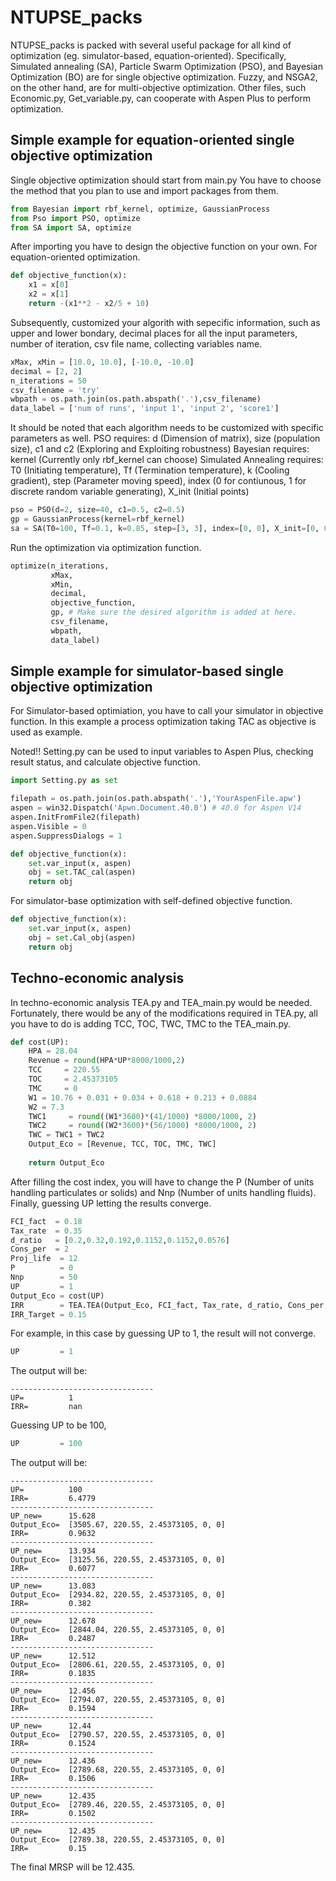 # NTUPSE_packs
NTUPSE_packs is packed with several useful package for all kind of optimization (eg. simulator-based, equation-oriented).
Specifically, Simulated annealing (SA), Particle Swarm Optimization (PSO), and Bayesian Optimization (BO) are for single objective optimization. Fuzzy, and NSGA2, on the other hand, are for multi-objective optimization. Other files, such Economic.py, Get_variable.py, can cooperate with Aspen Plus to perform optimization.


## Simple example for equation-oriented single objective optimization
Single objective optimization should start from main.py
You have to choose the method that you plan to use and import packages from them.
```python
from Bayesian import rbf_kernel, optimize, GaussianProcess
from Pso import PSO, optimize
from SA import SA, optimize
``` 
After importing you have to design the objective function on your own.
For equation-oriented optimization.
```python
def objective_function(x):
    x1 = x[0]
    x2 = x[1]
    return -(x1**2 - x2/5 + 10)
```
Subsequently, customized your algorith with sepecific information, such as upper and lower bondary, decimal places for all the input parameters, number of iteration, csv file name, collecting variables name.
```python
xMax, xMin = [10.0, 10.0], [-10.0, -10.0]
decimal = [2, 2]
n_iterations = 50
csv_filename = 'try'
wbpath = os.path.join(os.path.abspath('.'),csv_filename)
data_label = ['num of runs', 'input 1', 'input 2', 'score1']
```
It should be noted that each algorithm needs to be customized with specific parameters as well.
PSO requires: d (Dimension of matrix), size (population size), c1 and c2 (Exploring and Exploiting robustness)
Bayesian requires: kernel (Currently only rbf_kernel can choose)
Simulated Annealing requires: T0 (Initiating temperature), Tf (Termination temperature), k (Cooling gradient), step (Parameter moving speed), index (0 for contiunous, 1 for discrete random variable generating), X_init (Initial points)
```python
pso = PSO(d=2, size=40, c1=0.5, c2=0.5)
gp = GaussianProcess(kernel=rbf_kernel)
sa = SA(T0=100, Tf=0.1, k=0.85, step=[3, 3], index=[0, 0], X_init=[0, 0])
```
Run the optimization via optimization function.
```python
optimize(n_iterations,
         xMax,
         xMin,
         decimal,
         objective_function,
         gp, # Make sure the desired algorithm is added at here.
         csv_filename,
         wbpath, 
         data_label)
```
## Simple example for simulator-based single objective optimization
For Simulator-based optimiation, you have to call your simulator in objective function.
In this example a process optimization taking TAC as objective is used as example.

Noted!! Setting.py can be used to input variables to Aspen Plus, checking result status, and calculate objective function.
```python
import Setting.py as set

filepath = os.path.join(os.path.abspath('.'),'YourAspenFile.apw')
aspen = win32.Dispatch('Apwn.Document.40.0') # 40.0 for Aspen V14
aspen.InitFromFile2(filepath)
aspen.Visible = 0
aspen.SuppressDialogs = 1

def objective_function(x):
    set.var_input(x, aspen)
    obj = set.TAC_cal(aspen)
    return obj
```
For simulator-base optimization with self-defined objective function.
```python
def objective_function(x):
    set.var_input(x, aspen)
    obj = set.Cal_obj(aspen)
    return obj
```

## Techno-economic analysis
In techno-economic analysis TEA.py and TEA_main.py would be needed.
Fortunately, there would be any of the modifications required in TEA.py, all you have to do is adding TCC, TOC, TWC, TMC to the TEA_main.py.
```python
def cost(UP):
    HPA = 28.04
    Revenue = round(HPA*UP*8000/1000,2)
    TCC     = 220.55
    TOC     = 2.45373105
    TMC     = 0
    W1 = 10.76 + 0.031 + 0.034 + 0.618 + 0.213 + 0.0884 
    W2 = 7.3
    TWC1     = round((W1*3600)*(41/1000) *8000/1000, 2)
    TWC2     = round((W2*3600)*(56/1000) *8000/1000, 2)
    TWC = TWC1 + TWC2
    Output_Eco = [Revenue, TCC, TOC, TMC, TWC]
    
    return Output_Eco 
```
After filling the cost index, you will have to change the P (Number of units handling particulates or solids) and Nnp (Number of units handling fluids). Finally, guessing UP letting the results converge. 
```python
FCI_fact  = 0.18
Tax_rate  = 0.35
d_ratio   = [0.2,0.32,0.192,0.1152,0.1152,0.0576]
Cons_per  = 2
Proj_life  = 12
P          = 0
Nnp        = 50
UP         = 1
Output_Eco = cost(UP)
IRR        = TEA.TEA(Output_Eco, FCI_fact, Tax_rate, d_ratio, Cons_per, Proj_life, P, Nnp)
IRR_Target = 0.15
```
For example, in this case by guessing UP to 1, the result will not converge.
```python
UP         = 1
```
The output will be:
```
--------------------------------
UP=          1
IRR=         nan
```
Guessing UP to be 100,
```python
UP         = 100
```
The output will be:
```
--------------------------------
UP=          100
IRR=         6.4779
--------------------------------
UP_new=      15.628
Output_Eco=  [3505.67, 220.55, 2.45373105, 0, 0]
IRR=         0.9632
--------------------------------
UP_new=      13.934
Output_Eco=  [3125.56, 220.55, 2.45373105, 0, 0]
IRR=         0.6077
--------------------------------
UP_new=      13.083
Output_Eco=  [2934.82, 220.55, 2.45373105, 0, 0]
IRR=         0.382
--------------------------------
UP_new=      12.678
Output_Eco=  [2844.04, 220.55, 2.45373105, 0, 0]
IRR=         0.2487
--------------------------------
UP_new=      12.512
Output_Eco=  [2806.61, 220.55, 2.45373105, 0, 0]
IRR=         0.1835
--------------------------------
UP_new=      12.456
Output_Eco=  [2794.07, 220.55, 2.45373105, 0, 0]
IRR=         0.1594
--------------------------------
UP_new=      12.44
Output_Eco=  [2790.57, 220.55, 2.45373105, 0, 0]
IRR=         0.1524
--------------------------------
UP_new=      12.436
Output_Eco=  [2789.68, 220.55, 2.45373105, 0, 0]
IRR=         0.1506
--------------------------------
UP_new=      12.435
Output_Eco=  [2789.46, 220.55, 2.45373105, 0, 0]
IRR=         0.1502
--------------------------------
UP_new=      12.435
Output_Eco=  [2789.38, 220.55, 2.45373105, 0, 0]
IRR=         0.15
```
The final MRSP will be 12.435.
